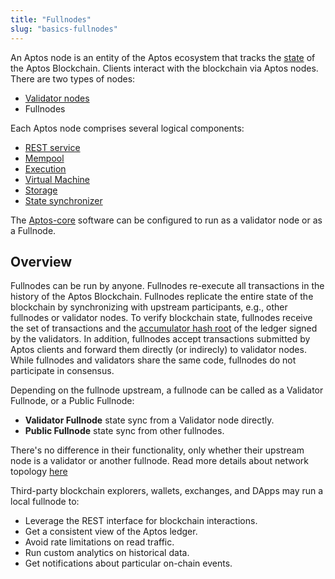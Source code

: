 ```yaml
---
title: "Fullnodes"
slug: "basics-fullnodes"
---
```

An Aptos node is an entity of the Aptos ecosystem that tracks the [state](/reference/glossary#state) of the Aptos Blockchain. Clients interact with the blockchain via Aptos nodes. There are two types of nodes:
* [Validator nodes](basics-validator-nodes.md)
* Fullnodes

Each Aptos node comprises several logical components:
* [REST service](/reference/glossary#rest-service)
* [Mempool](basics-validator-nodes.md#mempool)
* [Execution](basics-validator-nodes.md#execution)
* [Virtual Machine](basics-validator-nodes.md#virtual-machine)
* [Storage](basics-validator-nodes.md#storage)
* [State synchronizer](basics-validator-nodes.md#state-synchronizer)

The [Aptos-core](/reference/glossary#aptos-core) software can be configured to run as a validator node or as a Fullnode.

## Overview

Fullnodes can be run by anyone. Fullnodes re-execute all transactions in the history of the Aptos Blockchain. Fullnodes replicate the entire state of the blockchain by synchronizing with upstream participants, e.g., other fullnodes or validator nodes. To verify blockchain state, fullnodes receive the set of transactions and the [accumulator hash root](/reference/glossary#accumulator-root-hash) of the ledger signed by the validators. In addition, fullnodes accept transactions submitted by Aptos clients and forward them directly (or indirecly) to validator nodes. While fullnodes and validators share the same code, fullnodes do not participate in consensus.

Depending on the fullnode upstream, a fullnode can be called as a Validator Fullnode, or a Public Fullnode:
* **Validator Fullnode** state sync from a Validator node directly.
* **Public Fullnode** state sync from other fullnodes.

There's no difference in their functionality, only whether their upstream node is a validator or another fullnode. Read more details about network topology [here](basics-node-networks-sync.md)

Third-party blockchain explorers, wallets, exchanges, and DApps may run a local fullnode to:
* Leverage the REST interface for blockchain interactions.
* Get a consistent view of the Aptos ledger.
* Avoid rate limitations on read traffic.
* Run custom analytics on historical data.
* Get notifications about particular on-chain events.
